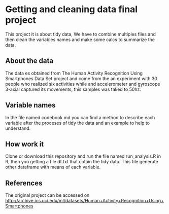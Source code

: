 # Getting and cleaning data final project
This project it is about tidy data, We have to combine multiples files and then clean the variables names and make some calcs to summarize the data.

## About the data
The data es obtained from The Human Activity Recognition Using Smartphones Data Set project and come from the an experiment with 30 people who realized six activities while and accelerometer and gyroscope 3-axial captured its movements, this samples was taked to 50hz.

## Variable names
In the file named codebook.md you can find a method to describe each variable after the proceses of tidy the data and an example to help to understand.

## How work it
Clone or download this repository and run the file named run_analysis.R in R, then you getting a file dt.txt that cotain the tidy data.
This file generate other dataframe with means of each variable.

## References
The original project can be accessed on http://archive.ics.uci.edu/ml/datasets/Human+Activity+Recognition+Using+Smartphones